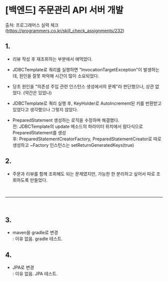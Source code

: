 # [백엔드] 주문관리 API 서버 개발

출처: 프로그래머스 실력 체크 (https://programmers.co.kr/skill_check_assignments/232)

## 1.
- 리뷰 작성 후 재조회하는 부분에서 애먹었다.
- JDBCTemplate로 쿼리를 실행하면 "InvocationTargetException"이 발생하는데, 원인을 잘못 파악해 시간이 많이 소요되었다.

- 당초 원인을 "의존성 주입 관련 인스턴스 생성에서의 문제"라 판단했으나, 상관 없었다. (약간은 있었나)
- JDBCTemplate로 쿼리 실행 후, KeyHolder로 AutoIncrement된 키를 반환받고 있었다고 생각했으나 그렇지 않았다.

- PreparedStatement 생성하는 로직을 수정하며 해결했다.\
  전: JDBCTemplate의 update 메소드의 파라미터 위치에서 람다식으로 PreparedStatement를 생성\
  후: PreparedStatementCreatorFactory, PreparedStatementCreator로 따로 생성하고 ~Factory 인스턴스는 setReturnGeneratedKeys(true)

## 2.
- 주문과 리뷰를 함께 조회해도 되는 문제였지만, 가능한 한 분리하고 싶어서 따로 조회하도록 만들었다.

<br><hr><br>

## 3.
- maven을 gradle로 변경\
  : 이유 없음. gradle 테스트.

## 4.
- JPA로 변경\
  : 이유 없음. JPA 테스트.
